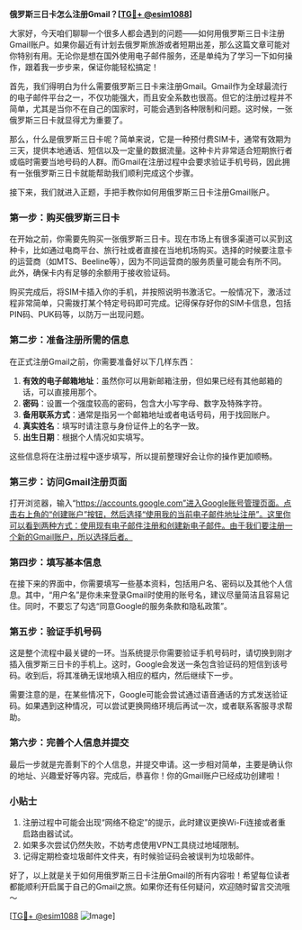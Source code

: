 **俄罗斯三日卡怎么注册Gmail？[[TG💪+ @esim1088](https://t.me/s/esim1088)]**

大家好，今天咱们聊聊一个很多人都会遇到的问题——如何用俄罗斯三日卡注册Gmail账户。如果你最近有计划去俄罗斯旅游或者短期出差，那么这篇文章可能对你特别有用。无论你是想在国外使用电子邮件服务，还是单纯为了学习一下如何操作，跟着我一步步来，保证你能轻松搞定！

首先，我们得明白为什么需要俄罗斯三日卡来注册Gmail。Gmail作为全球最流行的电子邮件平台之一，不仅功能强大，而且安全系数也很高。但它的注册过程并不简单，尤其是当你不在自己的国家时，可能会遇到各种限制和问题。这时候，一张俄罗斯三日卡就显得尤为重要了。

那么，什么是俄罗斯三日卡呢？简单来说，它是一种预付费SIM卡，通常有效期为三天，提供本地通话、短信以及一定量的数据流量。这种卡片非常适合短期旅行者或临时需要当地号码的人群。而Gmail在注册过程中会要求验证手机号码，因此拥有一张俄罗斯三日卡就能帮助我们顺利完成这个步骤。

接下来，我们就进入正题，手把手教你如何用俄罗斯三日卡注册Gmail账户。

### 第一步：购买俄罗斯三日卡

在开始之前，你需要先购买一张俄罗斯三日卡。现在市场上有很多渠道可以买到这种卡，比如通过电商平台、旅行社或者直接在当地机场购买。选择的时候要注意卡的运营商（如MTS、Beeline等），因为不同运营商的服务质量可能会有所不同。此外，确保卡内有足够的余额用于接收验证码。

购买完成后，将SIM卡插入你的手机，并按照说明书激活它。一般情况下，激活过程非常简单，只需拨打某个特定号码即可完成。记得保存好你的SIM卡信息，包括PIN码、PUK码等，以防万一出现问题。

### 第二步：准备注册所需的信息

在正式注册Gmail之前，你需要准备好以下几样东西：

1. **有效的电子邮箱地址**：虽然你可以用新邮箱注册，但如果已经有其他邮箱的话，可以直接用那个。
2. **密码**：设置一个强度较高的密码，包含大小写字母、数字及特殊字符。
3. **备用联系方式**：通常是指另一个邮箱地址或者电话号码，用于找回账户。
4. **真实姓名**：填写时请注意与身份证件上的名字一致。
5. **出生日期**：根据个人情况如实填写。

这些信息将在注册过程中逐步填写，所以提前整理好会让你的操作更加顺畅。

### 第三步：访问Gmail注册页面

打开浏览器，输入“https://accounts.google.com”进入Google账号管理页面。点击右上角的“创建账户”按钮，然后选择“使用我的当前电子邮件地址注册”。这里你可以看到两种方式：使用现有电子邮件注册和创建新电子邮件。由于我们要注册一个新的Gmail账户，所以选择后者。

### 第四步：填写基本信息

在接下来的界面中，你需要填写一些基本资料，包括用户名、密码以及其他个人信息。其中，“用户名”是你未来登录Gmail时使用的账号名，建议尽量简洁且容易记住。同时，不要忘了勾选“同意Google的服务条款和隐私政策”。

### 第五步：验证手机号码

这是整个流程中最关键的一环。当系统提示你需要验证手机号码时，请切换到刚才插入俄罗斯三日卡的手机上。这时，Google会发送一条包含验证码的短信到该号码。收到后，将其准确无误地填入相应的框内，然后继续下一步。

需要注意的是，在某些情况下，Google可能会尝试通过语音通话的方式发送验证码。如果遇到这种情况，可以尝试更换网络环境后再试一次，或者联系客服寻求帮助。

### 第六步：完善个人信息并提交

最后一步就是完善剩下的个人信息，并提交申请。这一步相对简单，主要是确认你的地址、兴趣爱好等内容。完成后，恭喜你！你的Gmail账户已经成功创建啦！

### 小贴士

1. 注册过程中可能会出现“网络不稳定”的提示，此时建议更换Wi-Fi连接或者重启路由器试试。
2. 如果多次尝试仍然失败，不妨考虑使用VPN工具绕过地域限制。
3. 记得定期检查垃圾邮件文件夹，有时候验证码会被误判为垃圾邮件。

好了，以上就是关于如何用俄罗斯三日卡注册Gmail的所有内容啦！希望每位读者都能顺利开启属于自己的Gmail之旅。如果你还有任何疑问，欢迎随时留言交流哦～

[[TG💪+ @esim1088](https://t.me/s/esim1088) ![Image](https://i.postimg.cc/4NQfJmqS/Snipaste-2025-05-13-00-14-12.png)]